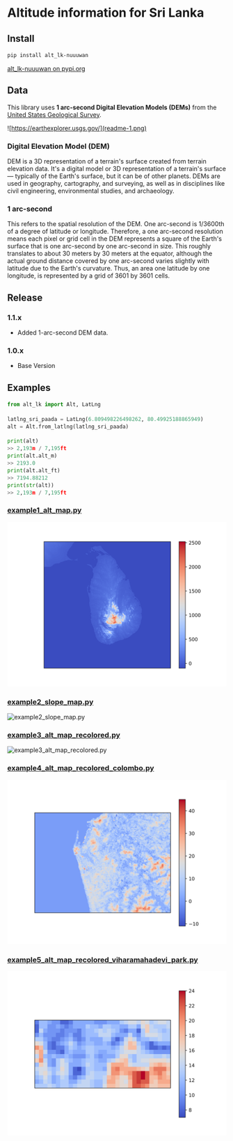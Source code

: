 # Altitude information for Sri Lanka

## Install

```bash
pip install alt_lk-nuuuwan
```

[alt_lk-nuuuwan on pypi.org](https://pypi.org/project/alt-lk-nuuuwan/)

## Data

This library uses **1 arc-second Digital Elevation Models (DEMs)** from the [United States Geological Survey](https://earthexplorer.usgs.gov/).

![https://earthexplorer.usgs.gov/](readme-1.png)

### Digital Elevation Model (DEM)

DEM is a 3D representation of a terrain's surface created from terrain elevation data. It's a digital model or 3D representation of a terrain's surface — typically of the Earth's surface, but it can be of other planets. DEMs are used in geography, cartography, and surveying, as well as in disciplines like civil engineering, environmental studies, and archaeology.

### 1 arc-second

This refers to the spatial resolution of the DEM. One arc-second is 1/3600th of a degree of latitude or longitude. Therefore, a one arc-second resolution means each pixel or grid cell in the DEM represents a square of the Earth's surface that is one arc-second by one arc-second in size. This roughly translates to about 30 meters by 30 meters at the equator, although the actual ground distance covered by one arc-second varies slightly with latitude due to the Earth's curvature. Thus, an area one latitude by one longitude, is represented by a grid of 3601 by 3601 cells.

## Release

### 1.1.x

* Added 1-arc-second DEM data.

### 1.0.x

* Base Version

## Examples

```python
from alt_lk import Alt, LatLng

latlng_sri_paada = LatLng(6.809498226498262, 80.49925188865949)
alt = Alt.from_latlng(latlng_sri_paada)

print(alt)
>> 2,193m / 7,195ft
print(alt.alt_m)
>> 2193.0
print(alt.alt_ft)
>> 7194.88212
print(str(alt))
>> 2,193m / 7,195ft
```

### [example1_alt_map.py](examples/example1_alt_map.py)

![example1_alt_map.py](examples/example1_alt_map.py.png)

### [example2_slope_map.py](examples/example2_slope_map.py)

![example2_slope_map.py](examples/example2_slope_map.py.png)

### [example3_alt_map_recolored.py](examples/example3_alt_map_recolored.py)

![example3_alt_map_recolored.py](examples/example3_alt_map_recolored.py.png)

### [example4_alt_map_recolored_colombo.py](examples/example4_alt_map_recolored_colombo.py)

![example4_alt_map_recolored_colombo.py](examples/example4_alt_map_recolored_colombo.py.png)

### [example5_alt_map_recolored_viharamahadevi_park.py](examples/example5_alt_map_recolored_viharamahadevi_park.py)

![example5_alt_map_recolored_viharamahadevi_park.py](examples/example5_alt_map_recolored_viharamahadevi_park.py.png)